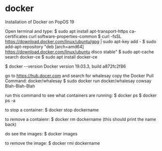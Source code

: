 # docker
Installation of Docker on PopOS 19

Open terminal and type:
$ sudo apt install apt-transport-https ca-certificates curl software-properties-common
$ curl -fsSL https://download.docker.com/linux/ubuntu/gpg | sudo apt-key add -
$ sudo add-apt-repository "deb [arch=amd64] https://download.docker.com/linux/ubuntu disco stable"
$ sudo apt-cache search docker-ce
$ sudo apt install docker-ce

$ docker --version
Docker version 19.03.3, build a872fc2f86

go to https://hub.docer.com and search for whalesay
copy the Docker Pull Command:  docker/whalesay
$ sudo docker run docker/whalesay cowsay Blah-Blah-Blah

run this command to see what containers are running:
$ docker ps
$ docker ps -a

to stop a container:
$ docker stop dockername

to remove a contaienr:
$ docker rm dockername
(this should print the name back)

do see the images:
$ docker images

to remove the image:
$ docker rmi dockername



